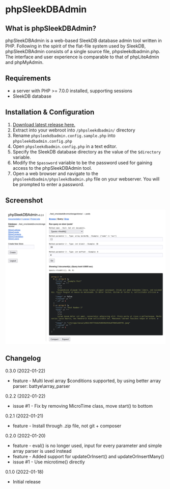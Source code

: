 # phpSleekDBAdmin

## What is phpSleekDBAdmin?

phpSleekDBAdmin is a web-based SleekDB database admin tool written in PHP. Following in the spirit of the flat-file system used by SleekDB, phpSleekDBAdmin consists of a single source file, phpsleekdbadmin.php.  The interface and user experience is comparable to that of phpLiteAdmin and phpMyAdmin.

## Requirements

-   a server with PHP >= 7.0.0 installed, supporting sessions
-   SleekDB database

## Installation & Configuration

1. [Download latest release here.](https://github.com/galanonym/phpsleekdbadmin/releases/download/v0.3.0/phpsleekdbadmin.zip)
2. Extract into your webroot into `/phpsleekdbadmin/` directory
3. Rename `phpsleekdbadmin.config.sample.php` into `phpsleekdbadmin.config.php`
4. Open `phpsleekdbadmin.config.php` in a text editor.
5. Specify the SleekDB database directory as the value of the `$directory` variable.
6. Modify the `$password` variable to be the password used for gaining access to the phpSleekDBAdmin tool.
7. Open a web browser and navigate to the `phpsleekdbadmin/phpsleekdbadmin.php` file on your webserver. You will be prompted to enter a password.

## Screenshot

![alt text](https://github.com/galanonym/phpsleekdbadmin/blob/main/screenshot.png?raw=true)

## Changelog

0.3.0 (2022-01-22)
- feature - Multi level array $conditions supported, by using better array parser: battye\array_parser

0.2.2 (2022-01-22)
- issue #1 - Fix by removing MicroTime class, move start() to bottom

0.2.1 (2022-01-21)
- feature - Install through .zip file, not git + composer 

0.2.0 (2022-01-20)
- feature - eval() is no longer used, input for every parameter and simple array parser is used instead
- feature - Added support for updateOrInsert() and updateOrInsertMany()
- issue #1 - Use microtime() directly

0.1.0 (2022-01-18)
- Initial release

